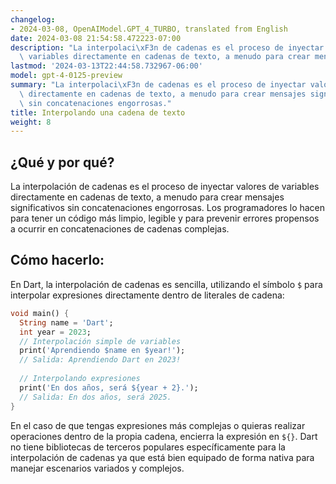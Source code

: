 ```yaml
---
changelog:
- 2024-03-08, OpenAIModel.GPT_4_TURBO, translated from English
date: 2024-03-08 21:54:58.472223-07:00
description: "La interpolaci\xF3n de cadenas es el proceso de inyectar valores de\
  \ variables directamente en cadenas de texto, a menudo para crear mensajes significativos\u2026"
lastmod: '2024-03-13T22:44:58.732967-06:00'
model: gpt-4-0125-preview
summary: "La interpolaci\xF3n de cadenas es el proceso de inyectar valores de variables\
  \ directamente en cadenas de texto, a menudo para crear mensajes significativos\
  \ sin concatenaciones engorrosas."
title: Interpolando una cadena de texto
weight: 8
---
```


## ¿Qué y por qué?

La interpolación de cadenas es el proceso de inyectar valores de variables directamente en cadenas de texto, a menudo para crear mensajes significativos sin concatenaciones engorrosas. Los programadores lo hacen para tener un código más limpio, legible y para prevenir errores propensos a ocurrir en concatenaciones de cadenas complejas.

## Cómo hacerlo:

En Dart, la interpolación de cadenas es sencilla, utilizando el símbolo `$` para interpolar expresiones directamente dentro de literales de cadena:

```dart
void main() {
  String name = 'Dart';
  int year = 2023;
  // Interpolación simple de variables
  print('Aprendiendo $name en $year!');
  // Salida: Aprendiendo Dart en 2023!
  
  // Interpolando expresiones
  print('En dos años, será ${year + 2}.');
  // Salida: En dos años, será 2025.
}
```

En el caso de que tengas expresiones más complejas o quieras realizar operaciones dentro de la propia cadena, encierra la expresión en `${}`. Dart no tiene bibliotecas de terceros populares específicamente para la interpolación de cadenas ya que está bien equipado de forma nativa para manejar escenarios variados y complejos.
